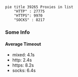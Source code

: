 
```mermaid
pie title 39265 Proxies in list
    "HTTP" : 27775
    "HTTPS": 9970
    "SOCKS" : 8217
```

### Some Info
#### Average Timeout

- mixed: 4.1s
- http: 2.4s
- https: 8.2s
- socks: 6.4s